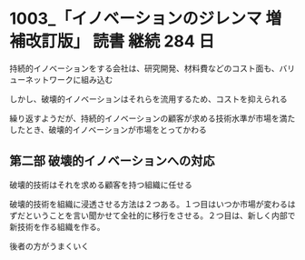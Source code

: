 # 1003\_「イノベーションのジレンマ 増補改訂版」 読書 継続 284 日

持続的イノベーションをする会社は、研究開発、材料費などのコスト面も、バリューネットワークに組み込む

しかし、破壊的イノベーションはそれらを流用するため、コストを抑えられる

繰り返すようだが、持続的イノベーションの顧客が求める技術水準が市場を満たしたとき、破壊的イノベーションが市場をとってかわる

## 第二部 破壊的イノベーションへの対応

破壊的技術はそれを求める顧客を持つ組織に任せる

破壊的技術を組織に浸透させる方法は２つある。１つ目はいつか市場が変わるはずだということを言い聞かせて全社的に移行をさせる。２つ目は、新しく内部で新技術を作る組織を作る。

後者の方がうまくいく
